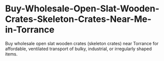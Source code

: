 # Buy-Wholesale-Open-Slat-Wooden-Crates-Skeleton-Crates-Near-Me-in-Torrance
Buy wholesale open slat wooden crates (skeleton crates) near Torrance for affordable, ventilated transport of bulky, industrial, or irregularly shaped items.
